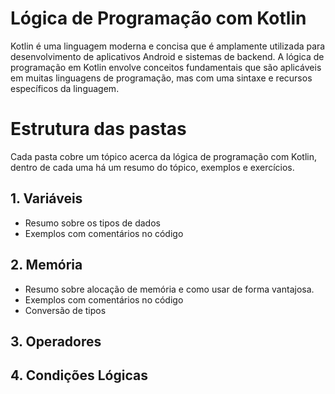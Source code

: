 # Lógica de Programação com Kotlin

Kotlin é uma linguagem moderna e concisa que é amplamente utilizada para desenvolvimento de aplicativos Android e sistemas de backend. A lógica de programação em Kotlin envolve conceitos fundamentais que são aplicáveis em muitas linguagens de programação, mas com uma sintaxe e recursos específicos da linguagem.

# Estrutura das pastas
Cada pasta cobre um tópico acerca da lógica de programação com Kotlin, dentro de cada uma há um resumo do tópico, exemplos e exercícios. 
## 1. Variáveis 
- Resumo sobre os tipos de dados 
- Exemplos com comentários no código
## 2. Memória 
- Resumo sobre alocação de memória e como usar de forma vantajosa.
- Exemplos com comentários no código
- Conversão de tipos
## 3. Operadores

## 4. Condições Lógicas


